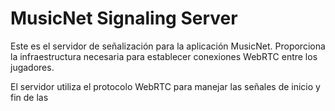# MusicNet Signaling Server

Este es el servidor de señalización para la aplicación MusicNet. Proporciona la infraestructura necesaria para establecer conexiones WebRTC entre los jugadores.

El servidor utiliza el protocolo WebRTC para manejar las señales de inicio y fin de las